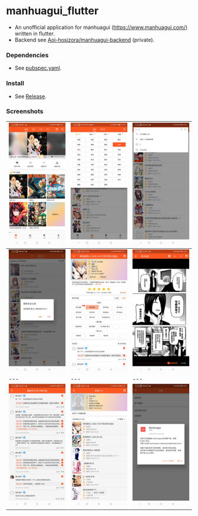 # manhuagui_flutter

+ An unofficial application for manhuagui (https://www.manhuagui.com/) written in flutter.
+ Backend see [Aoi-hosizora/manhuagui-backend](https://github.com/Aoi-hosizora/manhuagui-backend) (private).

### Dependencies

+ See [pubspec.yaml](./pubspec.yaml).

### Install

+ See [Release](https://github.com/Aoi-hosizora/manhuagui_flutter/releases).

### Screenshots

|![screenshot1](./assets/screenshot1.png)|![screenshot2](./assets/screenshot2.png)|![screenshot3](./assets/screenshot3.png)|
|---|---|---|
|![screenshot4](./assets/screenshot4.png)|![screenshot5](./assets/screenshot5.png)|![screenshot6](./assets/screenshot6.png)|
|---|---|---|
|![screenshot7](./assets/screenshot7.png)|![screenshot8](./assets/screenshot8.png)|![screenshot9](./assets/screenshot9.png)|
